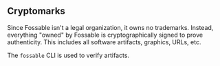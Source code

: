 
## Cryptomarks

Since Fossable isn't a legal organization, it owns no trademarks. Instead, everything
"owned" by Fossable is cryptographically signed to prove authenticity. This includes
all software artifacts, graphics, URLs, etc.

The `fossable` CLI is used to verify artifacts.
